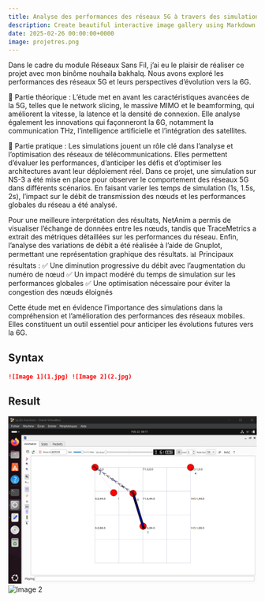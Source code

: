 ```yaml
---
title: Analyse des performances des réseaux 5G à travers des simulations sur NS-3 et perspectives d’évolution vers la 6G
description: Create beautiful interactive image gallery using Markdown
date: 2025-02-26 00:00:00+0000
image: projetres.png
---
```


Dans le cadre du module Réseaux Sans Fil, j’ai eu le plaisir de réaliser ce projet avec mon binôme nouhaila bakhalq. Nous avons exploré les performances des réseaux 5G et leurs perspectives d’évolution vers la 6G.

📌 Partie théorique :
 L’étude met en avant les caractéristiques avancées de la 5G, telles que le network slicing, le massive MIMO et le beamforming, qui améliorent la vitesse, la latence et la densité de connexion. Elle analyse également les innovations qui façonneront la 6G, notamment la communication THz, l’intelligence artificielle et l’intégration des satellites.

🔬 Partie pratique :
Les simulations jouent un rôle clé dans l’analyse et l’optimisation des réseaux de télécommunications. Elles permettent d’évaluer les performances, d’anticiper les défis et d’optimiser les architectures avant leur déploiement réel.
 Dans ce projet, une simulation sur NS-3 a été mise en place pour observer le comportement des réseaux 5G dans différents scénarios. En faisant varier les temps de simulation (1s, 1.5s, 2s), l’impact sur le débit de transmission des nœuds et les performances globales du réseau a été analysé.

Pour une meilleure interprétation des résultats, NetAnim a permis de visualiser l’échange de données entre les nœuds, tandis que TraceMetrics a extrait des métriques détaillées sur les performances du réseau. Enfin, l’analyse des variations de débit a été réalisée à l’aide de Gnuplot, permettant une représentation graphique des résultats.
📊 Principaux résultats :
 ✅ Une diminution progressive du débit avec l’augmentation du numéro de nœud
 ✅ Un impact modéré du temps de simulation sur les performances globales
 ✅ Une optimisation nécessaire pour éviter la congestion des nœuds éloignés

Cette étude met en évidence l’importance des simulations dans la compréhension et l’amélioration des performances des réseaux mobiles. Elles constituent un outil essentiel pour anticiper les évolutions futures vers la 6G. 


## Syntax

```markdown
![Image 1](1.jpg) ![Image 2](2.jpg)
```

## Result

![Image 1](5g4netanim.png) ![Image 2](Gaphique.png)

